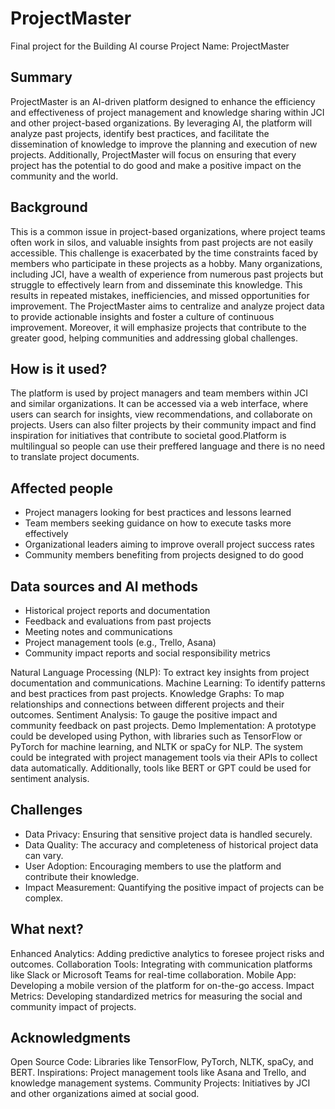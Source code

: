 # ProjectMaster

Final project for the Building AI course
Project Name: ProjectMaster

## Summary

ProjectMaster is an AI-driven platform designed to enhance the efficiency and effectiveness of project management and knowledge sharing within JCI and other project-based organizations. By leveraging AI, the platform will analyze past projects, identify best practices, and facilitate the dissemination of knowledge to improve the planning and execution of new projects. Additionally, ProjectMaster will focus on ensuring that every project has the potential to do good and make a positive impact on the community and the world.


## Background

This is a common issue in project-based organizations, where project teams often work in silos, and valuable insights from past projects are not easily accessible. This challenge is exacerbated by the time constraints faced by members who participate in these projects as a hobby. Many organizations, including JCI, have a wealth of experience from numerous past projects but struggle to effectively learn from and disseminate this knowledge. This results in repeated mistakes, inefficiencies, and missed opportunities for improvement. The ProjectMaster aims to centralize and analyze project data to provide actionable insights and foster a culture of continuous improvement. Moreover, it will emphasize projects that contribute to the greater good, helping communities and addressing global challenges.


## How is it used?

The platform is used by project managers and team members within JCI and similar organizations. It can be accessed via a web interface, where users can search for insights, view recommendations, and collaborate on projects. Users can also filter projects by their community impact and find inspiration for initiatives that contribute to societal good.Platform is multilingual so people can use their preffered language and there is no need to translate project documents.

## Affected people

* Project managers looking for best practices and lessons learned
* Team members seeking guidance on how to execute tasks more effectively
* Organizational leaders aiming to improve overall project success rates
* Community members benefiting from projects designed to do good


## Data sources and AI methods

* Historical project reports and documentation
* Feedback and evaluations from past projects
* Meeting notes and communications
* Project management tools (e.g., Trello, Asana)
* Community impact reports and social responsibility metrics

Natural Language Processing (NLP): To extract key insights from project documentation and communications.
Machine Learning: To identify patterns and best practices from past projects.
Knowledge Graphs: To map relationships and connections between different projects and their outcomes.
Sentiment Analysis: To gauge the positive impact and community feedback on past projects.
Demo Implementation: A prototype could be developed using Python, with libraries such as TensorFlow or PyTorch for machine learning, and NLTK or spaCy for NLP. The system could be integrated with project management tools via their APIs to collect data automatically. Additionally, tools like BERT or GPT could be used for sentiment analysis.

## Challenges

* Data Privacy: Ensuring that sensitive project data is handled securely.
* Data Quality: The accuracy and completeness of historical project data can vary.
* User Adoption: Encouraging members to use the platform and contribute their knowledge.
* Impact Measurement: Quantifying the positive impact of projects can be complex.

## What next?

Enhanced Analytics: Adding predictive analytics to foresee project risks and outcomes.
Collaboration Tools: Integrating with communication platforms like Slack or Microsoft Teams for real-time collaboration.
Mobile App: Developing a mobile version of the platform for on-the-go access.
Impact Metrics: Developing standardized metrics for measuring the social and community impact of projects.


## Acknowledgments

Open Source Code: Libraries like TensorFlow, PyTorch, NLTK, spaCy, and BERT.
Inspirations: Project management tools like Asana and Trello, and knowledge management systems.
Community Projects: Initiatives by JCI and other organizations aimed at social good.
